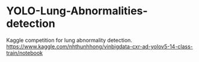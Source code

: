 # YOLO-Lung-Abnormalities-detection
Kaggle competition for lung abnormality detection.
https://www.kaggle.com/nhthunhhong/vinbigdata-cxr-ad-yolov5-14-class-train/notebook
